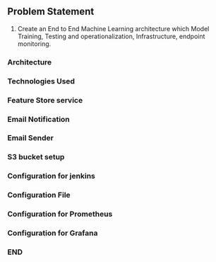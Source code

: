 ## Problem Statement
1. Create an End to End Machine Learning architecture which Model Training, Testing and operationalization, 
   Infrastructure, endpoint monitoring.

### Architecture 

### Technologies Used

### Feature Store service 

### Email Notification

### Email Sender

### S3 bucket setup

### Configuration for jenkins

### Configuration File

### Configuration for Prometheus 

### Configuration for Grafana

### END



